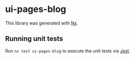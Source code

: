 # ui-pages-blog

This library was generated with [Nx](https://nx.dev).

## Running unit tests

Run `nx test ui-pages-blog` to execute the unit tests via [Jest](https://jestjs.io).
